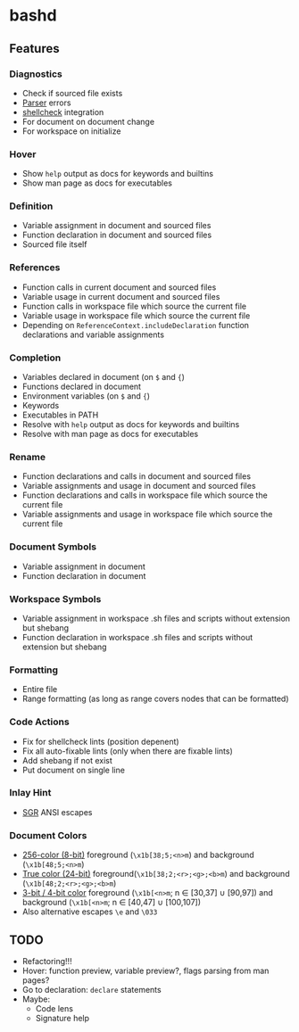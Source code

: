 # bashd

## Features

### Diagnostics

- Check if sourced file exists
- [Parser](https://github.com/mvdan/sh/) errors
- [shellcheck](https://github.com/koalaman/shellcheck) integration
- For document on document change
- For workspace on initialize

### Hover

- Show `help` output as docs for keywords and builtins
- Show man page as docs for executables

### Definition

- Variable assignment in document and sourced files
- Function declaration in document and sourced files
- Sourced file itself

### References

- Function calls in current document and sourced files
- Variable usage in current document and sourced files
- Function calls in workspace file which source the current file
- Variable usage in workspace file which source the current file
- Depending on `ReferenceContext.includeDeclaration` function declarations and
  variable assignments

### Completion

- Variables declared in document (on `$` and `{`)
- Functions declared in document
- Environment variables (on `$` and `{`)
- Keywords
- Executables in PATH
- Resolve with `help` output as docs for keywords and builtins
- Resolve with man page as docs for executables

### Rename

- Function declarations and calls in document and sourced files
- Variable assignments and usage in document and sourced files
- Function declarations and calls in workspace file which source the current file
- Variable assignments and usage in workspace file which source the current file

### Document Symbols

- Variable assignment in document
- Function declaration in document

### Workspace Symbols

- Variable assignment in workspace .sh files and scripts without extension but
  shebang
- Function declaration in workspace .sh files and scripts without extension but
  shebang

### Formatting

- Entire file
- Range formatting (as long as range covers nodes that can be formatted)

### Code Actions

- Fix for shellcheck lints (position depenent)
- Fix all auto-fixable lints (only when there are fixable lints)
- Add shebang if not exist
- Put document on single line

### Inlay Hint

- [SGR][sgr] ANSI escapes

### Document Colors

- [256-color (8-bit)][8b-color] foreground (`\x1b[38;5;<n>m`) and background
  (`\x1b[48;5;<n>m`)
- [True color (24-bit)][24b-color] foreground(`\x1b[38;2;<r>;<g>;<b>m`) and
  background (`\x1b[48;2;<r>;<g>;<b>m`)
- [3-bit / 4-bit color][3-4b-color] foreground (`\x1b[<n>m`; n ∈ [30,37] ∪
  [90,97]) and background (`\x1b[<n>m`; n ∈ [40,47] ∪ [100,107])
- Also alternative escapes `\e` and `\033`

## TODO

- Refactoring!!!
- Hover: function preview, variable preview?, flags parsing from man pages?
- Go to declaration: `declare` statements
- Maybe:
  - Code lens
  - Signature help

[sgr]: https://en.wikipedia.org/wiki/ANSI_escape_code#Select_Graphic_Rendition_parameters
[8b-color]: https://en.wikipedia.org/wiki/ANSI_escape_code#8-bit
[24b-color]: https://en.wikipedia.org/wiki/ANSI_escape_code#24-bit
[3-4b-color]: https://en.wikipedia.org/wiki/ANSI_escape_code#3-bit_and_4-bit
